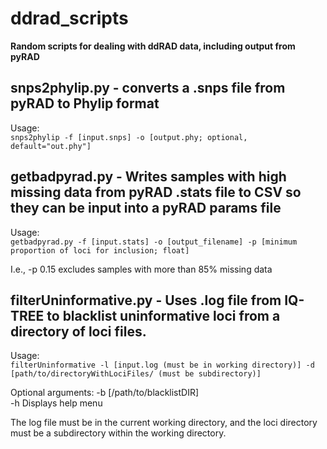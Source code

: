 # ddrad_scripts  

**Random scripts for dealing with ddRAD data, including output from pyRAD**  

## snps2phylip.py - converts a .snps file from pyRAD to Phylip format  

Usage:  
`snps2phylip -f [input.snps] -o [output.phy; optional, default="out.phy"]`  

## getbadpyrad.py - Writes samples with high missing data from pyRAD .stats file to CSV so they can be input into a pyRAD params file

Usage:  
`getbadpyrad.py -f [input.stats] -o [output_filename] -p [minimum proportion of loci for inclusion; float]`  

I.e., -p 0.15 excludes samples with more than 85% missing data  

## filterUninformative.py - Uses .log file from IQ-TREE to blacklist uninformative loci from a directory of loci files.  

Usage:  
`filterUninformative -l [input.log (must be in working directory)] -d [path/to/directoryWithLociFiles/ (must be subdirectory)]`  

Optional arguments: 
-b [/path/to/blacklistDIR]  
-h Displays help menu

The log file must be in the current working directory, and the loci directory must be a subdirectory within the working directory.  
